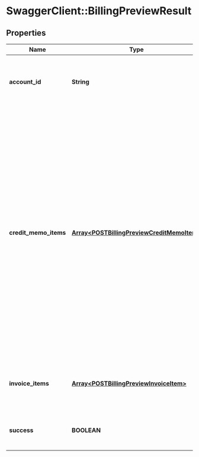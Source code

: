 # SwaggerClient::BillingPreviewResult

## Properties
Name | Type | Description | Notes
------------ | ------------- | ------------- | -------------
**account_id** | **String** | ID of the customer account to which the billing preview applies.  | [optional] 
**credit_memo_items** | [**Array&lt;POSTBillingPreviewCreditMemoItem&gt;**](POSTBillingPreviewCreditMemoItem.md) | An array of credit memo items returned as the result of the billing preivew request.  **Note:** The credit memo items are only available if you have Advanced AR Settlement feature enabled. The Advanced AR Settlement feature is in **Limited Availability**. If you wish to have access to the feature, submit a request at [Zuora Global Support](http://support.zuora.com/).  | [optional] 
**invoice_items** | [**Array&lt;POSTBillingPreviewInvoiceItem&gt;**](POSTBillingPreviewInvoiceItem.md) | An array of invoice items returned as the result of the billing preview request.  | [optional] 
**success** | **BOOLEAN** | Returns &#x60;true&#x60; if the request was processed successfully.  | [optional] 


